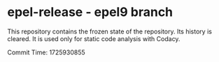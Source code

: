 # epel-release - epel9 branch

This repository contains the frozen state of the repository.
Its history is cleared. It is used only for static code
analysis with Codacy.

Commit Time: 1725930855